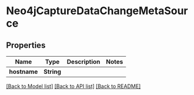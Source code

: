 # Neo4jCaptureDataChangeMetaSource

## Properties
Name | Type | Description | Notes
------------ | ------------- | ------------- | -------------
**hostname** | **String** |  | 

[[Back to Model list]](../README.md#documentation-for-models) [[Back to API list]](../README.md#documentation-for-api-endpoints) [[Back to README]](../README.md)



